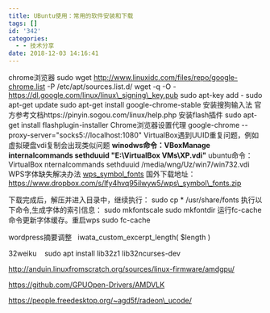 ```yaml
---
title: UBuntu使用：常用的软件安装和下载
tags: []
id: '342'
categories:
  - - 技术分享
date: 2018-12-03 14:16:41
---
```


chrome浏览器 sudo wget http://www.linuxidc.com/files/repo/google-chrome.list -P /etc/apt/sources.list.d/ wget -q -O - https://dl.google.com/linux/linux\_signing\_key.pub sudo apt-key add - sudo apt-get update sudo apt-get install google-chrome-stable 安装搜狗输入法 官方参考文档https://pinyin.sogou.com/linux/help.php 安装flash插件 sudo apt-get install flashplugin-installer Chrome浏览器设置代理 google-chrome --proxy-server="socks5://localhost:1080" VirtualBox遇到UUID重复问题，例如虚拟硬盘vdi复制会出现类似问题 **winodws命令：VBoxManage internalcommands sethduuid "E:\\VirtualBox VMs\\XP.vdi"** ubuntu命令：VirtualBox nternalcommands sethduuid /media/wng/Uz/win7/win732.vdi WPS字体缺失解决办法 [wps\_symbol\_fonts](https://post.332b.com/wp-content/uploads/2018/12/wps_symbol_fonts.zip) 国外下载地址：https://www.dropbox.com/s/lfy4hvq95ilwyw5/wps\_symbol\_fonts.zip

下载完成后，解压并进入目录中，继续执行： sudo cp \* /usr/share/fonts 执行以下命令,生成字体的索引信息： sudo mkfontscale sudo mkfontdir 运行fc-cache命令更新字体缓存。重启wps sudo fc-cache

wordpress摘要调整   iwata\_custom\_excerpt\_length( $length )

32weiku    sudo apt install lib32z1 lib32ncurses-dev

http://anduin.linuxfromscratch.org/sources/linux-firmware/amdgpu/

https://github.com/GPUOpen-Drivers/AMDVLK

https://people.freedesktop.org/~agd5f/radeon\_ucode/